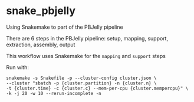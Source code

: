 # snake_pbjelly

Using Snakemake to part of the PBJelly pipeline                  

There are 6 steps in the PBJelly pipeline: setup, mapping, support, extraction, assembly, output

This workflow uses Snakemake for the `mapping` and `support` steps

Run with:

```
snakemake -s Snakefile -p --cluster-config cluster.json \
--cluster "sbatch -p {cluster.partition} -n {cluster.n} \
-t {cluster.time} -c {cluster.c} --mem-per-cpu {cluster.mempercpu}" \
-k -j 20 -w 10 --rerun-incomplete -n
```


